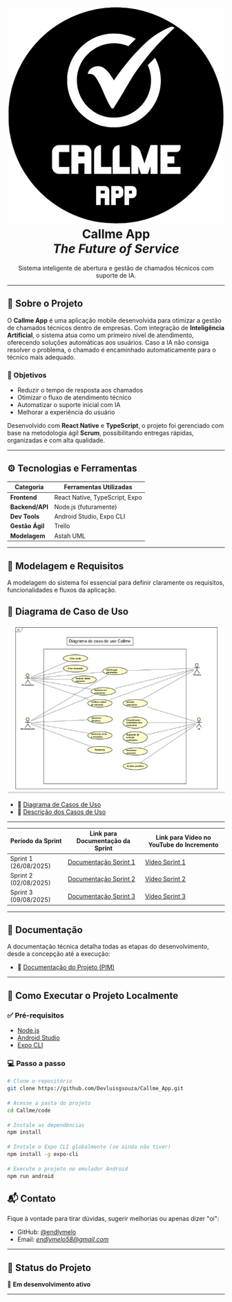 

<h1 align="center">  
   <img src='https://raw.githubusercontent.com/endlymelo/AtividadeEgydioIndividual.4ADS/refs/heads/main/logoCallmeapp%20(1).png'>  <br/>
  <strong>Callme App</strong>
  <br/>
  <em>The Future of Service</em>
</h1>

<p align="center">
  Sistema inteligente de abertura e gestão de chamados técnicos com suporte de IA.
</p>

---

## 📘 Sobre o Projeto

O **Callme App** é uma aplicação mobile desenvolvida para otimizar a gestão de chamados técnicos dentro de empresas. Com integração de **Inteligência Artificial**, o sistema atua como um primeiro nível de atendimento, oferecendo soluções automáticas aos usuários. Caso a IA não consiga resolver o problema, o chamado é encaminhado automaticamente para o técnico mais adequado.

### 🎯 Objetivos

* Reduzir o tempo de resposta aos chamados
* Otimizar o fluxo de atendimento técnico
* Automatizar o suporte inicial com IA
* Melhorar a experiência do usuário

Desenvolvido com **React Native** e **TypeScript**, o projeto foi gerenciado com base na metodologia ágil **Scrum**, possibilitando entregas rápidas, organizadas e com alta qualidade.

---

## ⚙️ Tecnologias e Ferramentas

| Categoria       | Ferramentas Utilizadas         |
| --------------- | ------------------------------ |
| **Frontend**    | React Native, TypeScript, Expo |
| **Backend/API** | Node.js (futuramente)          |
| **Dev Tools**   | Android Studio, Expo CLI       |
| **Gestão Ágil** | Trello                         |
| **Modelagem**   | Astah UML                      |

---

## 🧠 Modelagem e Requisitos

A modelagem do sistema foi essencial para definir claramente os requisitos, funcionalidades e fluxos da aplicação.

## 🧠 Diagrama de Caso de Uso


   <img src='https://raw.githubusercontent.com/endlymelo/AtividadeEgydioIndividual.4ADS/refs/heads/main/diagrama%20de%20caso%20de%20uso.PNG'>  <br/>

* 📌 [Diagrama de Casos de Uso](https://github.com/endlymelo/AtividadeEgydioIndividual.4ADS/blob/main/Diagrama_de_caso_de_uso)
* 📌 [Descrição dos Casos de Uso](https://github.com/endlymelo/AtividadeEgydioIndividual.4ADS/blob/main/Diagrama_de_caso_de_uso)

---

| Período da Sprint   | Link para Documentação da Sprint                                                  | Link para Vídeo no YouTube do Incremento                                   |
|---------------------|----------------------------------------------------------------------------------|---------------------------------------------------------------------------|
| Sprint 1 (26/08/2025) | [Documentação Sprint 1](https://link-da-documentacao-da-sprint1)                 | [Vídeo Sprint 1](https://youtube.com/link-do-video-sprint1)                |
| Sprint 2 (02/08/2025) | [Documentação Sprint 2](https://link-da-documentacao-da-sprint2)                 | [Vídeo Sprint 2](https://youtube.com/link-do-video-sprint2)                |
| Sprint 3 (09/08/2025) | [Documentação Sprint 3](https://link-da-documentacao-da-sprint3)                 | [Vídeo Sprint 3](https://youtube.com/link-do-video-sprint3)                |

---

## 📄 Documentação

A documentação técnica detalha todas as etapas do desenvolvimento, desde a concepção até a execução:

* 📝 [Documentação do Projeto (PIM)](https://github.com/Devluisgsouza/Callme_App/blob/main/Callme/PIM/PIM%203%20SEMESTRE.doc)

---

## 🧩 Como Executar o Projeto Localmente

### ✅ Pré-requisitos

* [Node.js](https://nodejs.org/pt)
* [Android Studio](https://developer.android.com/studio?hl=pt-br)
* [Expo CLI](https://docs.expo.dev/get-started/installation/)

### 💻 Passo a passo

```bash
# Clone o repositório
git clone https://github.com/Devluisgsouza/Callme_App.git

# Acesse a pasta do projeto
cd Callme/code

# Instale as dependências
npm install

# Instale o Expo CLI globalmente (se ainda não tiver)
npm install -g expo-cli

# Execute o projeto no emulador Android
npm run android
```

## 📬 Contato

Fique à vontade para tirar dúvidas, sugerir melhorias ou apenas dizer "oi":

* GitHub: [@endlymelo](https://github.com/endlymelo)
* Email: *endlymelo58@gmail.com*

---

## 📌 Status do Projeto

🚧 **Em desenvolvimento ativo**

---

